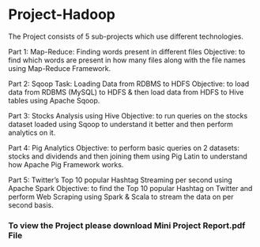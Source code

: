# Project-Hadoop

The Project consists of 5 sub-projects which use different technologies. 

Part 1: Map-Reduce: Finding words present in different files 
           Objective: to find which words are present in how many files along with the file names using Map-Reduce Framework. 
 
Part 2: Sqoop Task: Loading Data from RDBMS to HDFS 
           Objective: to load data from RDBMS (MySQL) to HDFS & then load data from HDFS to Hive tables using Apache Sqoop. 
 
Part 3: Stocks Analysis using Hive 
           Objective: to run queries on the stocks dataset loaded using Sqoop to understand it better and then perform analytics on it. 
 
Part 4: Pig Analytics 
           Objective: to perform basic queries on 2 datasets: stocks and dividends and then joining them using Pig Latin to understand how Apache Pig Framework works. 
 
Part 5: Twitter’s Top 10 popular Hashtag Streaming per second using Apache Spark 
           Objective: to find the Top 10 popular Hashtag on Twitter and perform Web Scraping using Spark 
& Scala to stream the data on per second basis. 

### To view the Project please download Mini Project Report.pdf File
